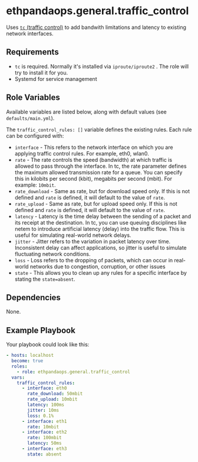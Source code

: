 # ethpandaops.general.traffic_control


Uses [`tc` (traffic control)](https://man7.org/linux/man-pages/man8/tc.8.html) to add bandwith limitations and latency to existing network interfaces.

## Requirements

- `tc` is required. Normally it's installed via `iproute/iproute2` . The role will try to install it for you.
- Systemd for service management

## Role Variables
Available variables are listed below, along with default values (see `defaults/main.yml`).

The `traffic_control_rules: []` variable defines the existing rules. Each rule can be configured with:

- `interface` - This refers to the network interface on which you are applying traffic control rules. For example, eth0, wlan0.
- `rate` - The rate controls the speed (bandwidth) at which traffic is allowed to pass through the interface. In tc, the rate parameter defines the maximum allowed transmission rate for a queue. You can specify this in kilobits per second (kbit), megabits per second (mbit). For example: `10mbit`.
- `rate_download` - Same as rate, but for download speed only. If this is not defined and `rate` is defined, it will default to the value of `rate`.
- `rate_upload` - Same as rate, but for upload speed only. If this is not defined and `rate` is defined, it will default to the value of `rate`.
- `latency` - Latency is the time delay between the sending of a packet and its receipt at the destination. In tc, you can use queuing disciplines like netem to introduce artificial latency (delay) into the traffic flow. This is useful for simulating real-world network delays.
- `jitter` - Jitter refers to the variation in packet latency over time. Inconsistent delay can affect applications, so jitter is useful to simulate fluctuating network conditions.
- `loss` - Loss refers to the dropping of packets, which can occur in real-world networks due to congestion, corruption, or other issues
- `state` - This allows you to clean up any rules for a specific interface by stating the `state=absent`.




## Dependencies

None.

## Example Playbook

Your playbook could look like this:

```yaml
- hosts: localhost
  become: true
  roles:
    - role: ethpandaops.general.traffic_control
  vars:
    traffic_control_rules:
      - interface: eth0
        rate_download: 50mbit
        rate_upload: 10mbit
        latency: 100ms
        jitter: 10ms
        loss: 0.1%
      - interface: eth1
        rate: 10mbit
      - interface: eth2
        rate: 100mbit
        latency: 50ms
      - interface: eth3
        state: absent
```
